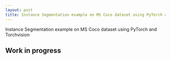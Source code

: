 ```yaml
---
layout: post
title: Instance Segmentation example on MS Coco dataset using PyTorch and Torchvision
---
```


Instance Segmentation example on MS Coco dataset using PyTorch and Torchvision





## Work in progress
